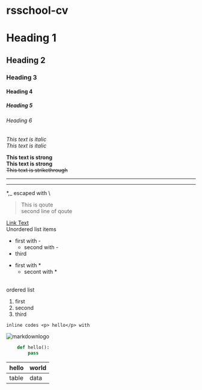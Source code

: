 <!-- Headings -->
# rsschool-cv
# Heading 1
## Heading 2
### Heading 3
#### Heading 4
##### Heading 5
###### Heading 6


*This text is italic*
<br>
_This text is italic_

**This text is strong**
<br>
__This text is strong__
<br>
 ~~This text is strikethrough~~

 ----------
 __________
 \*,\_ escaped with \\
> This is qoute <br>
> second line of qoute

[Link Text](https://linkadress.com "https://linkadress.com")
<br>
Unordered list items
- first with -
  - second with -
- third
* first with *
  * secont with *
  
<br>
ordered list

1. first
2. second
3. third

` inline codes <p> hello</p> with `

![markdownlogo](https://markdown-here.com/img/icon256.png "linkhint")

```python
    def hello():
        pass
```

| hello | world |
|-------|-------|
|table  | data  |

